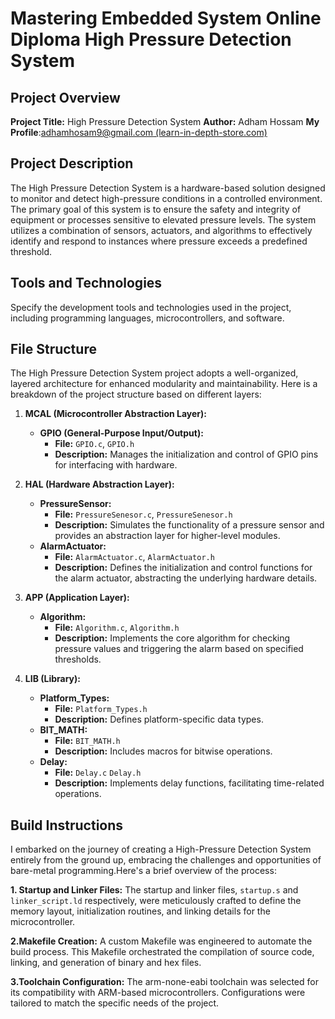 ﻿# Mastering Embedded System Online Diploma      		 High Pressure Detection System

## Project Overview

**Project Title:** High Pressure Detection System
**Author:**  Adham Hossam
**My Profile**:[adhamhosam9@gmail.com (learn-in-depth-store.com)](https://www.learn-in-depth-store.com/certificate/adhamhosam9%40gmail.com)

## Project Description

The High Pressure Detection System is a hardware-based solution designed to monitor and detect high-pressure conditions in a controlled environment. The primary goal of this system is to ensure the safety and integrity of equipment or processes sensitive to elevated pressure levels. The system utilizes a combination of sensors, actuators, and algorithms to effectively identify and respond to instances where pressure exceeds a predefined threshold.

## Tools and Technologies

Specify the development tools and technologies used in the project, including programming languages, microcontrollers, and software.

## File Structure
The High Pressure Detection System project adopts a well-organized, layered architecture for enhanced modularity and maintainability. Here is a breakdown of the project structure based on different layers:
1.  **MCAL (Microcontroller Abstraction Layer):**
    
    -   **GPIO (General-Purpose Input/Output):**
        -   **File:** `GPIO.c`, `GPIO.h`
        -   **Description:** Manages the initialization and control of GPIO pins for interfacing with hardware.
2.  **HAL (Hardware Abstraction Layer):**
    -   **PressureSensor:**
        -   **File:** `PressureSenesor.c`, `PressureSenesor.h`
        -   **Description:** Simulates the functionality of a pressure sensor and provides an abstraction layer for higher-level modules.
    -   **AlarmActuator:**
        -   **File:** `AlarmActuator.c`, `AlarmActuator.h`
        -   **Description:** Defines the initialization and control functions for the alarm actuator, abstracting the underlying hardware details.
3.  **APP (Application Layer):**
    -   **Algorithm:**
        -   **File:** `Algorithm.c`, `Algorithm.h`
        -   **Description:** Implements the core algorithm for checking pressure values and triggering the alarm based on specified thresholds.
4.  **LIB (Library):**
    -   **Platform_Types:**
        -   **File:** `Platform_Types.h`
        -   **Description:** Defines platform-specific data types.
    -   **BIT_MATH:**
        -   **File:** `BIT_MATH.h`
        -   **Description:** Includes macros for bitwise operations.
    -   **Delay:**
        -   **File:** `Delay.c`	`Delay.h`
        -   **Description:** Implements delay functions, facilitating time-related operations.

## Build Instructions

I embarked on the journey of creating a High-Pressure Detection System entirely from the ground up, embracing the challenges and opportunities of bare-metal programming.Here's a brief overview of the process:

**1. Startup and Linker Files:**
The startup and linker files, `startup.s` and `linker_script.ld` respectively, were meticulously crafted to define the memory layout, initialization routines, and linking details for the microcontroller.

**2.Makefile Creation:**
A custom Makefile was engineered to automate the build process. This Makefile orchestrated the compilation of source code, linking, and generation of binary and hex files.

**3.Toolchain Configuration:**
The arm-none-eabi toolchain was selected for its compatibility with ARM-based microcontrollers. Configurations were tailored to match the specific needs of the project.
